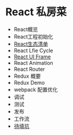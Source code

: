 # React 私房菜

* React概览
* React工程初始化
* [React生态清单](./React_List.md)
* React Lfie Cycle
* [React UI Frame](./reactuiframe.md)
* React Animation
* React Router
* Redux 概要
* Redux Demo
* webpack 配置优化
* 调试
* 测试
* 发布
* 工作流
* [待填坑](keng.md)

